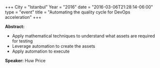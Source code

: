 +++
City = "Istanbul"
Year = "2016"
date = "2016-03-06T21:28:14-06:00"
type = "event"
title = "Automating the quality cycle for DevOps acceleration"
+++

**Abstract:**

* Apply mathematical techniques to understand what assets are required for testing
* Leverage automation to create the assets
* Apply automation to execute

**Speaker:**
Huw Price

